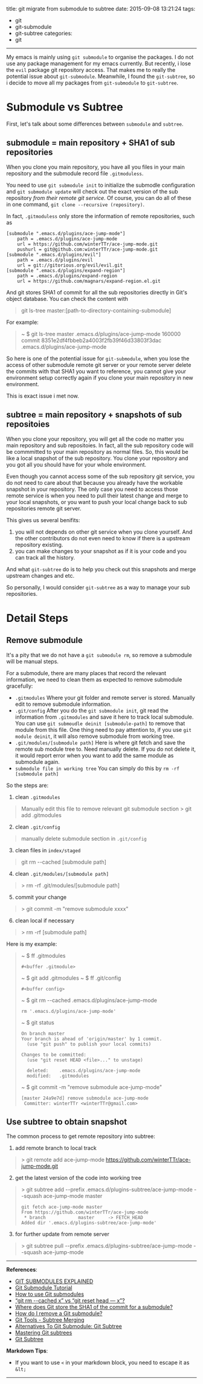 title: git migrate from submodule to subtree
date: 2015-09-08 13:21:24
tags:
  - git
  - git-submodule
  - git-subtree
categories:
  - git
---

My emacs is mainly using `git submodule` to organise the packages. I do not use any package management for my emacs currently. But recently, i lose the `evil` package git repository access. That makes me to really the potential issue about `git-submodule`. Meanwhile, I found the `git-subtree`, so i decide to move all my packages from `git-submodule` to `git-subtree`.


<!--more-->


# Submodule vs Subtree
First, let's talk about some differences between `submodule` and `subtree`.

## submodule = main repository + SHA1 of sub repositories

When you clone you main repository, you have all you files in your main repository and the submodule record file `.gitmoduless`.

You need to use `git submodule init` to initialize the submodle configuration and `git submodule update` will check out the exact version of the sub repository *from their remote git service*. Of course, you can do all of these in one command, `git clone --recursive (repository)`.

In fact, `.gitmoduless` only store the information of  remote repositories, such as 
```
[submodule ".emacs.d/plugins/ace-jump-mode"]
    path = .emacs.d/plugins/ace-jump-mode
    url = https://github.com/winterTTr/ace-jump-mode.git
    pushurl = git@github.com:winterTTr/ace-jump-mode.git
[submodule ".emacs.d/plugins/evil"]
    path = .emacs.d/plugins/evil
    url = git://gitorious.org/evil/evil.git
[submodule ".emacs.d/plugins/expand-region"]
    path = .emacs.d/plugins/expand-region
    url = https://github.com/magnars/expand-region.el.git
```


And git stores SHA1 of commit for all the sub repositories directly in Git's object database. You can check the content with
> git ls-tree master:[path-to-directory-containing-submodule]

For example:

> ~ $ git ls-tree master .emacs.d/plugins/ace-jump-mode
> 160000 commit 8351e2df4fbbeb2a4003f2fb39f46d33803f3dac	.emacs.d/plugins/ace-jump-mode

So here is one of the potential issue for `git-submodule`, when you lose the access of other submodule remote git server or your remote server delete the commits with that SHA1 you want to reference, you cannot give your environment setup correctly again if you clone your main repository in new environment.

This is exact issue i met now.




## subtree = main repository + snapshots of sub repositoies
When you clone your repository, you will get all the code no matter you main repository and sub repositoies. In fact, all the sub repository code will be commmitted to your main repository as normal files. So, this would be like a local snapshot of the sub repository. You clone your repository and you got all you should have for your whole environment.

Even though you cannot access some of the sub repository git service, you do not need to care about that because you already have the workable snapshot in your repository. The only case you need to access those remote service is when you need to pull their latest change and merge to your local snapshots, or you want to push your local change back to sub repositories remote git server.

This gives us several benifits:
1. you will not depends on other git service when you clone yourself. And the other contributors do not even need to know if there is a upstream repository existing.
3. you can make changes to your snapshot as if it is your code and you can track all the history.

And what `git-subtree` do is to help you check out this snapshots and merge upstream changes and etc.

So personally, I would consider `git-subtree` as a way to manage your sub repositories.


# Detail Steps

## Remove submodule

It's a pity that we do not have a `git submodule rm`, so remove a submodule will be manual steps.

For a submodule, there are many places that record the relevant information, we need to clean them as expected to remove submodule gracefully:
- `.gitmodules`
Where your git folder and remote server is stored. Manually edit to remove submodule information.
- `.git/config`
After you do the `git submodule init`, git read the information from `.gitmodules` and save it here to track local submodule. You can use `git submoudle deinit [submodule-path]` to remove that module from this file. One thing need to pay attention to, if you use `git module deinit`, it will also remove submodule from working tree.
- `.git/modules/[submodule path]`
Here is where git fetch and save the remote sub module tree to. Need manually delete. If you do not delete it, it would report error when you want to add the same module as submodule again.
- `submodule file in working tree`
You can simply do this by `rm -rf [submodule path]`

So the steps are:

1. clean `.gitmodules`
> Manually edit this file to remove relevant git submodule section
> &gt; git add .gitmodules

2. clean `.git/config`
> manually delete submodule section in `.git/config`

3. clean files in `index/staged`
> git rm --cached [submodule path]

4. clean `.git/modules/[submodule path]`
> &gt; rm -rf .git/modules/[submodule path]

5. commit your change
> &gt; git commit -m "remove submodule xxxx"

6. clean local if necessary
> &gt; rm -rf [submodule path]

Here is my example:

> ~ $ ff .gitmodules
>
>     #<buffer .gitmodule>
>
> ~ $ git add .gitmodules
> ~ $ ff .git/config
>
>     #<buffer config>
>
> ~ $ git rm --cached .emacs.d/plugins/ace-jump-mode
>
>     rm '.emacs.d/plugins/ace-jump-mode'
>
> ~ $ git status
>
>     On branch master
>     Your branch is ahead of 'origin/master' by 1 commit.
>       (use "git push" to publish your local commits)
> 
>     Changes to be committed:
>       (use "git reset HEAD <file>..." to unstage)
> 
>       deleted:    .emacs.d/plugins/ace-jump-mode
>       modified:   .gitmodules
> 
> ~ $ git commit -m "remove submodule ace-jump-mode"
> 
>     [master 24a9e7d] remove submodule ace-jump-mode
>      Committer: winterTTr <winterTTr@gmail.com>

## Use subtree to obtain snapshot

The common process to get remote repository into subtree:
1. add remote branch to local track
> &gt; git remote add ace-jump-mode https://github.com/winterTTr/ace-jump-mode.git

2. get the latest version of the code into working tree
> &gt; git subtree add --prefix .emacs.d/plugins-subtree/ace-jump-mode --squash ace-jump-mode master
>
>     git fetch ace-jump-mode master
>     From https://github.com/winterTTr/ace-jump-mode
>      * branch            master     -> FETCH_HEAD
>     Added dir '.emacs.d/plugins-subtree/ace-jump-mode'

3. for further update from remote server
> &gt; git subtree pull --prefix .emacs.d/plugins-subtree/ace-jump-mode --squash ace-jump-mode



---

**References**:

- [GIT SUBMODULES EXPLAINED](http://longair.net/blog/2010/06/02/git-submodules-explained/)
- [Git Submodule Tutorial](https://git.wiki.kernel.org/index.php/GitSubmoduleTutorial)
- [How to use Git submodules](http://blog.joncairns.com/2011/10/how-to-use-git-submodules/)
- [“git rm --cached x” vs “git reset head — x”?](http://stackoverflow.com/questions/5798930/git-rm-cached-x-vs-git-reset-head-x)
- [Where does Git store the SHA1 of the commit for a submodule?](http://stackoverflow.com/questions/5033441/where-does-git-store-the-sha1-of-the-commit-for-a-submodule)
- [How do I remove a Git submodule?](http://stackoverflow.com/questions/1260748/how-do-i-remove-a-git-submodule)
- [Git Tools - Subtree Merging](https://git-scm.com/book/en/v1/Git-Tools-Subtree-Merging)
- [Alternatives To Git Submodule: Git Subtree](http://blogs.atlassian.com/2013/05/alternatives-to-git-submodule-git-subtree/)
- [Mastering Git subtrees](https://medium.com/@porteneuve/mastering-git-subtrees-943d29a798ec)
- [Git Subtree](http://git-memo.readthedocs.org/en/latest/subtree.html)

**Markdown Tips**:
- If you want to use `<` in your markdown block, you need to escape it as `&lt;`


---
